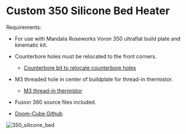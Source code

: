 # Custom 350 Silicone Bed Heater
Requirements:
- For use with Mandala Roseworks Voron 350 ultraflat build plate and kinematic kit.
- Counterbore holes must be relocated to the front corners.
  - [Counterbore bit to relocate counterbore holes](https://www.mcmaster.com/29445A21/)
- M3 threaded hole in center of buildplate for thread-in thermistor.
  - [M3 thread-in thermistor](https://dfh.fm/products/high-temperature-m3-threaded-thermistor?_pos=3&_sid=d05d538c4&_ss=r)

- Fusion 360 source files included.
- [Doom-Cube Github](https://github.com/FrankenVoron/DoomCube-2)

![350_silicone_bed](https://github.com/barichardson/3D-prints/assets/6842916/2056d37c-dcf4-4d5a-849f-cfd68e575429)
